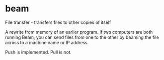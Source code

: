 # beam
File transfer - transfers files to other copies of itself

A rewrite from memory of an earlier program. If two computers are both running Beam, you can send files from one to the other by beaming the file across to a machine name or IP address. 

Push is implemented. Pull is not. 
